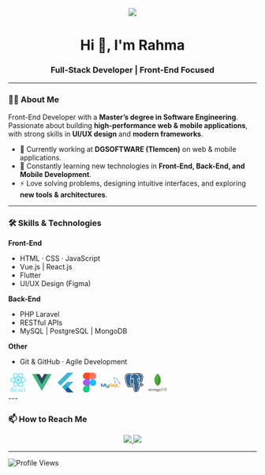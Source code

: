 <div id="header" align="center">
  <img src="https://user-images.githubusercontent.com/74038190/221352975-94759904-aa4c-4032-a8ab-b546efb9c478.gif" width="120"/>
  <h1>Hi 👋, I'm Rahma</h1>
  <h3>Full-Stack Developer | Front-End Focused</h3>
</div>

---

### 👩‍💻 About Me  
Front-End Developer with a **Master’s degree in Software Engineering**.  
Passionate about building **high-performance web & mobile applications**, with strong skills in **UI/UX design** and **modern frameworks**.  

- 🔭 Currently working at **DGSOFTWARE (Tlemcen)** on web & mobile applications.  
- 🌱 Constantly learning new technologies in **Front-End, Back-End, and Mobile Development**.  
- ⚡ Love solving problems, designing intuitive interfaces, and exploring **new tools & architectures**.  

---

### 🛠️ Skills & Technologies  

**Front-End**  
- HTML · CSS · JavaScript  
- Vue.js | React.js  
- Flutter  
- UI/UX Design (Figma)  

**Back-End**  
- PHP Laravel  
- RESTful APIs  
- MySQL | PostgreSQL | MongoDB  

**Other**  
- Git & GitHub · Agile Development  

<div>
  <img src="https://github.com/devicons/devicon/blob/master/icons/react/react-original-wordmark.svg" title="React" alt="React" width="40" height="40"/>&nbsp;
  <img src="https://github.com/devicons/devicon/blob/master/icons/vuejs/vuejs-original.svg" title="Vue.js" alt="Vue.js" width="40" height="40"/>&nbsp;
  <img src="https://github.com/devicons/devicon/blob/master/icons/flutter/flutter-original.svg" title="Flutter" alt="Flutter" width="40" height="40"/>&nbsp;
  <img src="https://github.com/devicons/devicon/blob/master/icons/figma/figma-original.svg" title="Figma" alt="Figma" width="40" height="40"/>
  <img src="https://github.com/devicons/devicon/blob/master/icons/mysql/mysql-original-wordmark.svg" title="MySQL" alt="MySQL" width="40" height="40"/>&nbsp;
  <img src="https://github.com/devicons/devicon/blob/master/icons/postgresql/postgresql-original.svg" title="PostgreSQL" alt="PostgreSQL" width="40" height="40"/>&nbsp;
  <img src="https://github.com/devicons/devicon/blob/master/icons/mongodb/mongodb-original-wordmark.svg" title="MongoDB" alt="MongoDB" width="40" height="40"/>&nbsp;
  
</div>
---

### 📫 How to Reach Me  

<div align="center"> 
  <a href="mailto:rahmakherous@gmail.com">
    <img src="https://img.shields.io/badge/Gmail-D14836?style=for-the-badge&logo=gmail&logoColor=white"/>
  </a>
  <a href="https://www.linkedin.com/in/rahmakherous/">
    <img src="https://img.shields.io/badge/LinkedIn-blue?style=for-the-badge&logo=linkedin&logoColor=white"/>
  </a>
</div>

---

<img src="https://komarev.com/ghpvc/?username=rahmakherous&style=flat-square&color=blue" alt="Profile Views"/>
